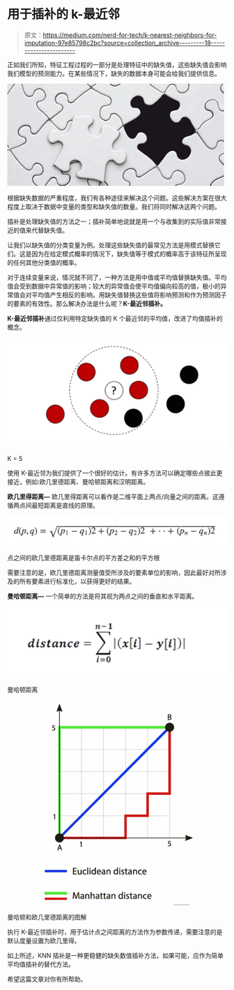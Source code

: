# 用于插补的 k-最近邻

> 原文：<https://medium.com/nerd-for-tech/k-nearest-neighbors-for-imputation-97e85798c2bc?source=collection_archive---------18----------------------->

正如我们所知，特征工程过程的一部分是处理特征中的缺失值，这些缺失值会影响我们模型的预测能力。在某些情况下，缺失的数据本身可能会给我们提供信息。

![](img/acde8f76b6633b67e8c911ab98052f7a.png)

根据缺失数据的严重程度，我们有各种途径来解决这个问题。这些解决方案在很大程度上取决于数据中变量的类型和缺失值的数量。我们将同时解决这两个问题。

插补是处理缺失值的方法之一；插补简单地说就是用一个与收集到的实际值非常接近的值来代替缺失值。

让我们以缺失值的分类变量为例。处理这些缺失值的最常见方法是用模式替换它们。这是因为在给定模式概率的情况下，缺失值等于模式的概率高于该特征所呈现的任何其他分类值的概率。

对于连续变量来说，情况就不同了，一种方法是用中值或平均值替换缺失值。平均值会受到数据中异常值的影响；较大的异常值会使平均值偏向较高的值，极小的异常值会对平均值产生相反的影响。用缺失值替换这些值将影响预测和作为预测因子的要素的有效性。那么解决办法是什么呢？**K-最近邻插补。**

**K-最近邻插补**通过仅利用特定缺失值的 K 个最近邻的平均值，改进了均值插补的概念。

![](img/f8556a7bf18a2f2b26f15ef34e4ce980.png)

K = 5

使用 K-最近邻为我们提供了一个很好的估计。有许多方法可以确定哪些点彼此更接近，例如:欧几里德距离、曼哈顿距离和汉明距离。

**欧几里得距离—** 欧几里得距离可以看作是二维平面上两点/向量之间的距离。这遵循两点间最短距离是直线的原理。

![](img/106a0a2967d880cdd5140fd1e9ffd762.png)

点之间的欧几里德距离是笛卡尔点的平方差之和的平方根

需要注意的是，欧几里德距离测量值受所涉及的要素单位的影响，因此最好对所涉及的所有要素进行标准化，以获得更好的结果。

**曼哈顿距离—** 一个简单的方法是将其视为两点之间的垂直和水平距离。

![](img/23c490a4976705f4befe88e57800dab5.png)

曼哈顿距离

![](img/54e2ab02cb18cf3ae4d71542b02dce61.png)

曼哈顿和欧几里德距离的图解

执行 K-最近邻插补时，用于估计点之间距离的方法作为参数传递，需要注意的是默认度量设置为欧几里得。

如上所述，KNN 插补是一种更稳健的缺失数值插补方法，如果可能，应作为简单平均值插补的替代方法。

希望这篇文章对你有所帮助。
